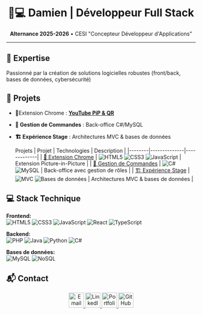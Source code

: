 <h1 align="center">👨💻 Damien | Développeur Full Stack</h1>
<p align="center">
  <strong>Alternance 2025-2026</strong> • CESI "Concepteur Développeur d'Applications"<br>
</p>

---

## 🚀 Expertise
Passionné par la création de solutions logicielles robustes (front/back, bases de données, cybersécurité)

## 🔨 Projets
- 🧩Extension Chrome : [**YouTube PiP & QR**](https://damien-codes.github.io/Web-Extension-Site)
- **🛒 Gestion de Commandes** : Back-office C#/MySQL
- **🏗️ Expérience Stage** : Architectures MVC & bases de données


  Projets
| Projet | Technologies | Description |
|--------|--------------|-------------|
| [🧩 Extension Chrome](https://damien-codes.github.io/Mes_Reseaux/) | <img src="https://img.shields.io/badge/-HTML5-E34F26?logo=html5" title="HTML5"> <img src="https://img.shields.io/badge/-CSS3-1572B6?logo=css3" title="CSS3"> <img src="https://img.shields.io/badge/-JavaScript-F7DF1E?logo=javascript" title="JavaScript"> | Extension Picture-in-Picture |
| [🛒 Gestion de Commandes](https://damien-codes.github.io/Mes_Reseaux/) | <img src="https://img.shields.io/badge/-C%23-239120?logo=c-sharp" title="C#"> <img src="https://img.shields.io/badge/-MySQL-4479A1?logo=mysql" title="MySQL"> | Back-office avec gestion de rôles |
| [🏗️ Expérience Stage](https://damien-codes.github.io/Mes_Reseaux/) | <img src="https://img.shields.io/badge/-MVC-architecture-important" title="MVC"> <img src="https://img.shields.io/badge/-Database-blue" title="Bases de données"> | Architectures MVC & bases de données |

## 💻 Stack Technique
**Frontend:**  
![HTML5](https://img.shields.io/badge/-HTML5-E34F26?logo=html5&logoColor=white)
![CSS3](https://img.shields.io/badge/-CSS3-1572B6?logo=css3&logoColor=white)
![JavaScript](https://img.shields.io/badge/-JavaScript-F7DF1E?logo=javascript&logoColor=black)
![React](https://img.shields.io/badge/-React-61DAFB?logo=react&logoColor=black)
![TypeScript](https://img.shields.io/badge/-TypeScript-3178C6?logo=typescript&logoColor=white)

**Backend:**  
![PHP](https://img.shields.io/badge/-PHP-777BB4?logo=php&logoColor=white)
![Java](https://img.shields.io/badge/-Java-007396?logo=java&logoColor=white)
![Python](https://img.shields.io/badge/-Python-3776AB?logo=python&logoColor=white)
![C#](https://img.shields.io/badge/-C%23-239120?logo=c-sharp&logoColor=white)

**Bases de données:**  
![MySQL](https://img.shields.io/badge/-MySQL-4479A1?logo=mysql&logoColor=white)
![NoSQL](https://img.shields.io/badge/-NoSQL-4EA94B?logo=mongodb&logoColor=white)

## 📬 Contact
<p align="center">
  <a href="mailto:pinodamien@gmail.com">
    <img src="https://img.icons8.com/color/48/000000/gmail.png" alt="Email" width="40"/>
  </a>
  <a href="https://www.linkedin.com/in/damien-pino">
    <img src="https://img.icons8.com/color/48/000000/linkedin.png" alt="LinkedIn" width="40"/>
  </a>
  <a href="https://damien-codes.github.io/Mes_Reseaux/">
    <img src="https://img.icons8.com/color/48/000000/domain.png" alt="Portfolio" width="40"/>
  </a>
  <a href="https://github.com/damien-codes">
    <img src="https://img.icons8.com/fluency/48/000000/github.png" alt="GitHub" width="40"/>
  </a>
</p>
